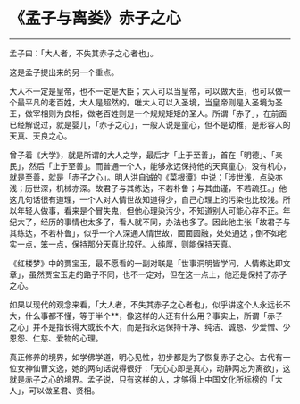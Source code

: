 # 《孟子与离娄》赤子之心

------

孟子曰：「大人者，不失其赤子之心者也」。

这是孟子提出来的另一个重点。

大人不一定是皇帝，也不一定是大臣；大人可以当皇帝，可以做大臣，也可以做一个最平凡的老百姓，大人是超然的。唯大人可以入圣境，当皇帝则是入圣境为圣王，做宰相则为良相，做老百姓则是一个规规矩矩的圣人。所谓「赤子」，在前面已经解说过，就是婴儿，「赤子之心」，一般人说是童心，但不是幼稚，是形容人的天真、天良之心。

曾子着《大学》，就是所谓的大人之学，最后才「止于至善」，首在「明德」、「亲民」，然后「止于至善」。而普通一个人，能够永远保持他的天真童心，没有机心，就是至善，就是「赤子之心」。明人洪自诚的《菜根谭》中说：「涉世浅，点染亦浅；历世深，机械亦深。故君子与其练达，不若朴鲁；与其曲谨，不若疏狂。」他这几句话很有道理，一个人对人情世故知道得少，自己心理上的污染也比较浅。所以年轻人做事，看来是个冒失鬼，但他心理染污少，不知道别人可能心存不正。年纪大了，经历的事情也太多了，看人就不同，办法也多了。因此他主张「故君子与其练达，不若朴鲁」，似乎一个人深通人情世故，面面圆融，处处通达；倒不如老实一点，笨一点，保持那分天真比较好。人纯厚，则能保持天真。

《红楼梦》中的贾宝玉，最不愿看的一副对联是「世事洞明皆学问，人情练达即文章」，虽然贾宝玉走的路子不同，也不一定对，但在这一点上，他还是保持了赤子之心。

如果以现代的观念来看，「大人者，不失其赤子之心者也」，似乎讲这个人永远长不大，什么事都不懂，等于半个**，像这样的人还有什么用？事实上，所谓「赤子之心」并不是指长得大或长不大，而是指永远保持干净、纯洁、诚恳、少爱憎、少恩怨、仁慈、爱物的心理。

真正修养的境界，如学佛学道，明心见性，初步都是为了恢复赤子之心。古代有一位女神仙曹文逸，她的两句话说得很好：「无心心即是真心，动静两忘为离欲」，这就是赤子之心的境界。孟子说，只有这样的人，才够得上中国文化所标榜的「大人」，可以做圣君、贤相。

